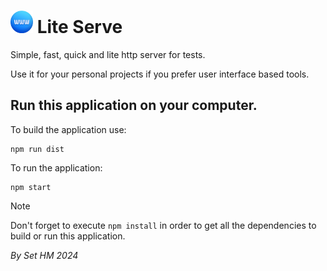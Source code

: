 # <img src="renderer/assets/icon.png" alt="" width="36pt"> Lite Serve

Simple, fast, quick and lite http server for tests.

Use it for your personal projects if you prefer user interface based tools.

## Run this application on your computer.

To build the application use:
```console
npm run dist
```

To run the application:
```console
npm start
```

> [!NOTE]
> Don't forget to execute ```npm install``` in order to get all the dependencies to build or run this application.

_By Set HM 2024_
